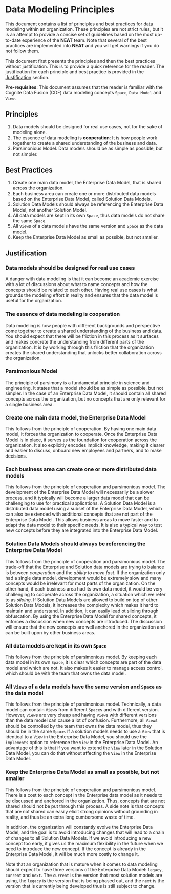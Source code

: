 # Data Modeling Principles

This document contains a list of principles and best practices for data modeling within an organization. These
principles are not strict rules, but it is an attempt to provide a concise set of guidelines based on
the most up-to-date experience of the **NEAT** team. Note that several of the best practices are
implemented into **NEAT** and you will get warnings if you do not follow them.

This document first presents the principles and then the best practices without justification. This is to provide
a quick reference for the reader. The justification for each principle and best practice is provided in the
[Justification](#justification) section.

**Pre-requisites**: This document assumes that the reader is familiar with the Cognite Data Fusion (CDF) data modeling
concepts `Space`, `Data Model` and `View`.

## Principles

1. Data models should be designed for real use cases, not for the sake of modeling alone.
2. The essence of data modeling is **cooperation**: It is how people work together to create a shared understanding
   of the business and data.
3. Parsimonious Model. Data models should be as simple as possible, but not simpler.

## Best Practices

1. Create one main data model, the Enterprise Data Model, that is shared across the organization.
2. Each business area can create one or more distributed data models based on the Enterprise Data Model, called
   Solution Data Models.
3. Solution Data Models should always be referencing the Enterprise Data Model, not another Solution Model.
4. All data models are kept in its own `Space`, thus data models do not share the same `Space`.
5. All `View`s of a data models have the same version and `Space` as the data model.
6. Keep the Enterprise Data Model as small as possible, but not smaller.

## Justification

### Data models should be designed for real use cases

A danger with data modeling is that it can become an academic exercise with a lot of discussions about what to
name concepts and how the concepts should be related to each other.
Having real use cases is what grounds the modeling effort in reality and ensures that the data model is useful
for the organization.

### The essence of data modeling is **cooperation**

Data modeling is how people with different backgrounds and perspective come together to create a shared understanding
of the business and data. You should expect that there will be friction in this process as it surfaces and makes
concrete the understanding from different parts of the organization. It is by working through this friction that
the organization creates the shared understanding that unlocks better collaboration across the organization.

### Parsimonious Model

The principle of parsimony is a fundamental principle in science and engineering. It states that a model should be
as simple as possible, but not simpler. In the case of an Enterprise Data Model, it should contain all shared
concepts across the organization, but no concepts that are only relevant for a single business area.

### Create one main data model, the Enterprise Data Model

This follows from the principle of cooperation. By having one main data model, it forces the organization to
cooperate. Once the Enterprise Data Model is in place, it serves as the foundation for cooperation across the
organization. It also explicitly encodes implicit knowledge, making it clearer and easier to discuss,
onboard new employees and partners, and to make decisions.

### Each business area can create one or more distributed data models

This follows from the principle of cooperation and parsimonious model. The development of the
Enterprise Data Model will necessarily be a slower process, and it typically will become a larger data model
that can be challenging to use for practical applications. A Solution Data Model is a distributed data model
using a subset of the Enterprise Data Model, which can also be extended with additional concepts that are
not part of the Enterprise Data Model. This allows business areas to move faster and to adapt the data model
to their specific needs. It is also a typical way to test new concepts before they are integrated into
the Enterprise Data Model.

### Solution Data Models should always be referencing the Enterprise Data Model

This follows from the principle of cooperation and parsimonious model. The trade-off that the Enterprise and
Solution data models are trying to balance is between *cooperation* and the *ability to move fast*. If the organization
only had a single data model, development would be extremely slow and many concepts would be irrelevant for
most parts of the organization. On the other hand, if each business area had its own data model,
it would be very challenging to cooperate across the organization, a situation which we refer to as *siloing*.
If Solution Data Models are allowed to build on top of other Solution Data Models, it increases the complexity
which makes it hard to maintain and understand. In addition, it can easily lead ot siloing through obfuscation.
By using the Enterprise Data Model for shared concepts, it enforces a discussion when new concepts are introduced.
The discussion will ensure that the new concepts are well anchored in the organization and can be built upon by other
business areas.

### All data models are kept in its own `Space`

This follows from the principle of parsimonious model. By keeping each data model in its own `Space`, it is clear
which concepts are part of the data model and which are not. It also makes it easier to manage access control,
which should be with the team that owns the data model.

### All `View`s of a data models have the same version and `Space` as the data model

This follows from the principle of parsimonious model. Technically, a data model can contain `View`s from
different `Space`s and with different version. However, `View`s are very cheap and having `View`s with different
versions than the data model can cause a lot of confusion. Furthermore, all `View`s should be controlled by the
team that owns the data model, thus they should be in the same `Space`. If a solution models needs to use a `View`
that is identical to a `View` in the Enterprise Data Model, you should use the `implements` option to reference the
`View` in the Enterprise Data Model. An advantage of this is that if you want to extend the `View` later
in the Solution Data Model, you can do that without affecting the `View` in the Enterprise Data Model.

### Keep the Enterprise Data Model as small as possible, but not smaller

This follows from the principle of cooperation and parsimonious model. There is a cost to each concept in the
Enterprise data model as it needs to be discussed and anchored in the organization. Thus, concepts that are not
shared should not be put through this process. A side note is that concepts that are not shared can easily
elicit strong opinions without grounding in reality, and thus be an extra long cumbersome waste of time.

In addition, the organization will constantly evolve the Enterprise Data Model, and the goal is to avoid
introducing changes that will lead to a chain of changes to all Solution Data Models. If we avoid introducing
a new concept too early, it gives us the maximum flexibility in the future when we need to introduce the new concept.
If the concept is already in the Enterprise Data Model, it will be much more costly to change it.

Note that an organization that is mature when it comes to data modeling should expect to have three versions of the
Enterprise Data Model: `legacy`, `current` and `next`. The `current` is the version that most solution models
are using, the `legacy` is the version that is being phased out, and the `next` is the version that is currently
being developed thus is still subject to change.
